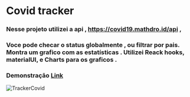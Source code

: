 # Covid tracker

### Nesse projeto utilizei a api , https://covid19.mathdro.id/api ,

### Voce pode checar o status globalmente , ou filtrar por pais. Montra um grafico com as estatísticas . Utilizei Reack hooks, materialUI, e Charts para os graficos .



### Demonstração [Link](https://covid-tracker-v3.netlify.app/)


![TrackerCovid](https://user-images.githubusercontent.com/62390902/104241759-edd71980-543c-11eb-962d-8602352aba45.PNG)
